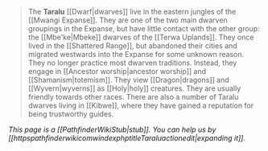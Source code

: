 > The **Taralu** [[Dwarf|dwarves]] live in the eastern jungles of the [[Mwangi Expanse]]. They are one of the two main dwarven groupings in the Expanse, but have little contact with the other group: the [[Mbe'ke|Mbeke]] dwarves of the [[Terwa Uplands]].
> They once lived in the [[Shattered Range]], but abandoned their cities and migrated westwards into the Expanse for some unknown reason. They no longer practice most dwarven traditions. Instead, they engage in [[Ancestor worship|ancestor worship]] and [[Shamanism|totemism]]. They view [[Dragon|dragons]] and [[Wyvern|wyverns]] as [[Holy|holy]] creatures. They are usually friendly towards other races.
> There are also a number of Taralu dwarves living in [[Kibwe]], where they have gained a reputation for being trustworthy guides.



*This page is a [[PathfinderWikiStub|stub]]. You can help us by [[httpspathfinderwikicomwindexphptitleTaraluactionedit|expanding it]].*







